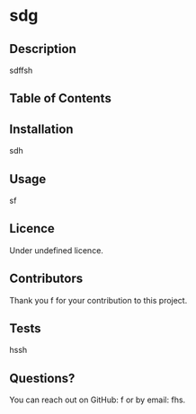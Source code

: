 # sdg

## Description
sdffsh

## Table of Contents


## Installation
sdh

## Usage
sf

## Licence
Under undefined licence.

## Contributors
Thank you f for your contribution to this project.

## Tests
hssh

## Questions?
You can reach out on GitHub: f or by email: fhs.